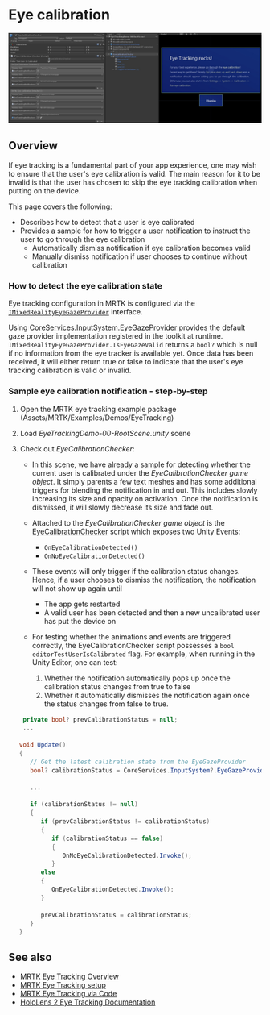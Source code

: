# Eye calibration

![Screenshot from eye calibration notification](../Images/EyeTracking/mrtk_et_calibration_notification_example.jpg)

## Overview

If eye tracking is a fundamental part of your app experience, one may wish to ensure that the user's eye calibration is valid.
The main reason for it to be invalid is that the user has chosen to skip the eye tracking calibration when putting on the device.

This page covers the following:

- Describes how to detect that a user is eye calibrated
- Provides a sample for how to trigger a user notification to instruct the user to go through the eye calibration
  - Automatically dismiss notification if eye calibration becomes valid
  - Manually dismiss notification if user chooses to continue without calibration

### How to detect the eye calibration state

Eye tracking configuration in MRTK is configured via the [`IMixedRealityEyeGazeProvider`](xref:Microsoft.MixedReality.Toolkit.Input.IMixedRealityEyeGazeProvider) interface.

Using [CoreServices.InputSystem.EyeGazeProvider](EyeTracking_EyeGazeProvider.md) provides the default gaze provider implementation registered in the toolkit at runtime. `IMixedRealityEyeGazeProvider.IsEyeGazeValid` returns a `bool?` which is null if no information from the eye tracker is available yet.
Once data has been received, it will either return true or false to indicate that the user's eye tracking calibration is valid or invalid.

### Sample eye calibration notification - step-by-step

1. Open the MRTK eye tracking example package (Assets/MRTK/Examples/Demos/EyeTracking)

2. Load _EyeTrackingDemo-00-RootScene.unity_ scene

3. Check out _EyeCalibrationChecker_:
   - In this scene, we have already a sample for detecting whether the current user is calibrated under the *_EyeCalibrationChecker_ game object*.
It simply parents a few text meshes and has some additional triggers for blending the notification in and out.
This includes slowly increasing its size and opacity on activation.
Once the notification is dismissed, it will slowly decrease its size and fade out.

   - Attached to the *_EyeCalibrationChecker_ game object* is the [EyeCalibrationChecker](xref:Microsoft.MixedReality.Toolkit.Examples.Demos.EyeTracking.EyeCalibrationChecker) script which exposes two Unity Events:
      - `OnEyeCalibrationDetected()`
      - `OnNoEyeCalibrationDetected()`

   - These events will only trigger if the calibration status changes. Hence, if a user chooses to dismiss the notification, the notification will not show up again until
      - The app gets restarted
      - A valid user has been detected and then a new uncalibrated user has put the device on

   - For testing whether the animations and events are triggered correctly, the EyeCalibrationChecker script possesses a `bool editorTestUserIsCalibrated` flag. For example, when running in the Unity Editor, one can test:
      1. Whether the notification automatically pops up once the calibration status changes from true to false
      1. Whether it automatically dismisses the notification again once the status changes from false to true.

```c#
    private bool? prevCalibrationStatus = null;
    ...

   void Update()
   {
      // Get the latest calibration state from the EyeGazeProvider
      bool? calibrationStatus = CoreServices.InputSystem?.EyeGazeProvider?.IsEyeCalibrationValid;

      ...

      if (calibrationStatus != null)
      {
         if (prevCalibrationStatus != calibrationStatus)
         {
            if (calibrationStatus == false)
            {
               OnNoEyeCalibrationDetected.Invoke();
            }
         else
         {
            OnEyeCalibrationDetected.Invoke();
         }

         prevCalibrationStatus = calibrationStatus;
      }
   }
```

## See also

- [MRTK Eye Tracking Overview](EyeTracking_Main.md)
- [MRTK Eye Tracking setup](EyeTracking_BasicSetup.md)
- [MRTK Eye Tracking via Code](EyeTracking_EyeGazeProvider.md)
- [HoloLens 2 Eye Tracking Documentation](https://docs.microsoft.com/windows/mixed-reality/eye-tracking)
